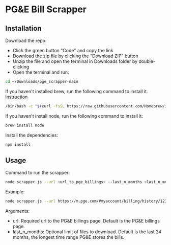# PG&E Bill Scrapper

## Installation

Download the repo:

- Click the green button "Code" and copy the link
- Download the zip file by clicking the "Download ZIP" button
- Unzip the file and open the terminal in Downloads folder by double-clicking
- Open the terminal and run:

```bash
cd ~/Downloads/pge_scrapper-main
```

If you haven't installed brew, run the following command to install it. [instruction](https://phoenixnap.com/kb/install-npm-mac)

```bash
/bin/bash -c "$(curl -fsSL https://raw.githubusercontent.com/Homebrew/install/HEAD/install.sh)"
```

If you haven't install node, run the following command to install it:

```bash
brew install node
```

Install the dependencies:

```bash
npm install
```

## Usage

Command to run the scrapper:

```bash
node scrapper.js --url <url_to_pge_billings> --last_n_months <last_n_months_to_download>
```

Example:

```bash
node scrapper.js --url https://m.pge.com/#myaccount/billing/history/1234 --last_n_months 3
```

Arguments:

- url: Required url to the PG&E billings page. Default is the PG&E billings page.
- last_n_months: Optional limit of files to download. Default is the last 24 months, the longest time range PG&E stores the bills.
